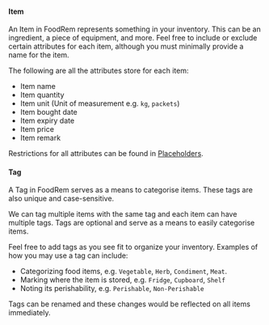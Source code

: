 <!-- markdownlint-disable-file first-line-h1 -->
#### Item

An Item in FoodRem represents something in your inventory. This can be an ingredient, a piece of equipment, and more. Feel free to include or exclude certain attributes for each item, although you must minimally provide a name for the item.

The following are all the attributes store for each item:

* Item name
* Item quantity
* Item unit (Unit of measurement e.g. `kg`, `packets`)
* Item bought date
* Item expiry date
* Item price
* Item remark

Restrictions for all attributes can be found in [Placeholders](#placeholders).

#### Tag

A Tag in FoodRem serves as a means to categorise items. These tags are also unique and case-sensitive.

We can tag multiple items with the same tag and each item can have multiple tags. Tags are optional
and serve as a means to easily categorise items.

Feel free to add tags as you see fit to organize your inventory. Examples of how you may use a tag can include:

* Categorizing food items, e.g. `Vegetable`, `Herb`, `Condiment`, `Meat`.
* Marking where the item is stored, e.g. `Fridge`, `Cupboard`, `Shelf`
* Noting its perishability, e.g. `Perishable`, `Non-Perishable`

Tags can be renamed and these changes would be reflected on all items immediately.

